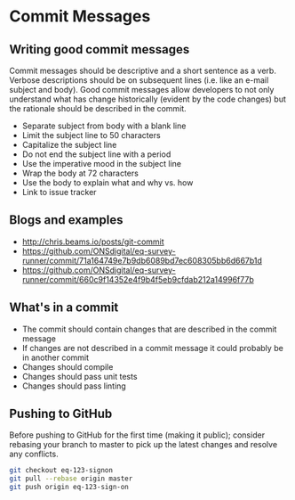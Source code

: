 # Commit Messages

## Writing good commit messages
Commit messages should be descriptive and a short sentence as a verb. Verbose descriptions should be on subsequent lines (i.e. like an e-mail subject and body).
Good commit messages allow developers to not only understand what has change historically (evident by the code changes) but the rationale should be described in the commit.

* Separate subject from body with a blank line
* Limit the subject line to 50 characters
* Capitalize the subject line
* Do not end the subject line with a period
* Use the imperative mood in the subject line
* Wrap the body at 72 characters
* Use the body to explain what and why vs. how
* Link to issue tracker

## Blogs and examples

* http://chris.beams.io/posts/git-commit
* https://github.com/ONSdigital/eq-survey-runner/commit/71a164749e7b9db6089bd7ec608305bb6d667b1d
* https://github.com/ONSdigital/eq-survey-runner/commit/660c9f14352e4f9b4f5eb9cfdab212a14996f77b

## What's in a commit

* The commit should contain changes that are described in the commit message
* If changes are not described in a commit message it could probably be in another commit
* Changes should compile
* Changes should pass unit tests
* Changes should pass linting

## Pushing to GitHub

Before pushing to GitHub for the first time (making it public); consider rebasing your branch to master to pick up the latest changes and resolve any conflicts.

```bash
git checkout eq-123-signon
git pull --rebase origin master
git push origin eq-123-sign-on

```
